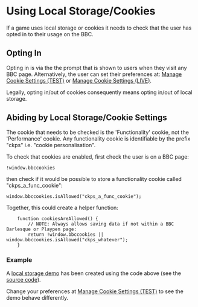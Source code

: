 # Using Local Storage/Cookies

If a game uses local storage or cookies it needs to check that the user has 
opted in to their usage on the BBC.  

## Opting In 

Opting in is via the the prompt that is shown to users when they visit any BBC 
page. Alternatively, the user can set their preferences at:
[Manage Cookie Settings (TEST)] or [Manage Cookie Settings (LIVE)].

Legally, opting in/out of cookies consequently means opting in/out of local 
storage.


## Abiding by Local Storage/Cookie Settings

The cookie that needs to be checked is the 'Functionality' cookie, not the 
'Performance' cookie. Any functionality cookie is identifiable by the prefix 
"ckps" i.e. "cookie personalisation". 

To check that cookies are enabled, first check the user is on a BBC page:

````
!window.bbccookies
````

then check if it would be possible to store a functionality cookie called 
"ckps_a_func_cookie":

````
window.bbccookies.isAllowed("ckps_a_func_cookie");
````

Together, this could create a helper function: 

````
    function cookiesAreAllowed() {
        // NOTE: Always allows saving data if not within a BBC Barlesque or Playpen page:
        return !window.bbccookies || window.bbccookies.isAllowed("ckps_whatever");
    }
````

### Example 
A [local storage demo](http://play.test.bbc.co.uk/play/pen/gv6bhxfqz4) has 
been created using the code above (see the [source code](http://play.test.bbc.co.uk/play/game/childrens/tests/local-storage-demo.js)).

Change your preferences at [Manage Cookie Settings (TEST)] to see the demo 
behave differently.


[Manage Cookie Settings (TEST)]: http://www.test.bbc.co.uk/privacy/cookies/managing/cookie-settings
[Manage Cookie Settings (LIVE)]: http://www.bbc.co.uk/privacy/cookies/managing/cookie-settings

